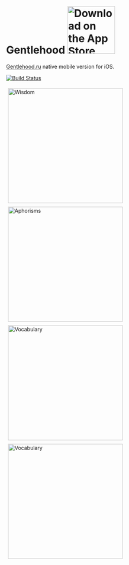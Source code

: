 # Gentlehood <a href="https://itunes.apple.com/us/app/gentlehood/id714484884?ls=1&mt=8"><img src="https://f.cloud.github.com/assets/426434/1201663/5a97a3b4-2538-11e3-8c4c-c0d33fc4013d.png" alt="Download on the App Store" width=128px /></a>

[Gentlehood.ru](http://gentlehood.ru) native mobile version for iOS.

[![Build Status](https://travis-ci.org/shoumikhin/Gentlehood.png?branch=master)](https://travis-ci.org/shoumikhin/Gentlehood)

<img src="https://f.cloud.github.com/assets/426434/1191397/7721ac84-2450-11e3-954d-ad027cd951fa.jpg" alt="Wisdom" width=310px hspace=5px vspace=5px />
<img src="https://f.cloud.github.com/assets/426434/1191399/78b3e788-2450-11e3-9a11-ded754c978f7.jpg" alt="Aphorisms" width=310px hspace=5px vspace=5px />
<img src="https://f.cloud.github.com/assets/426434/1191395/76b52096-2450-11e3-96a4-fb0bfafe4624.jpg" alt="Vocabulary" width=310px hspace=5px vspace=5px />
<img src="https://f.cloud.github.com/assets/426434/1191398/77c4aefc-2450-11e3-9561-a0ccb05c5e7c.jpg" alt="Vocabulary" width=310px hspace=5px vspace=5px />
